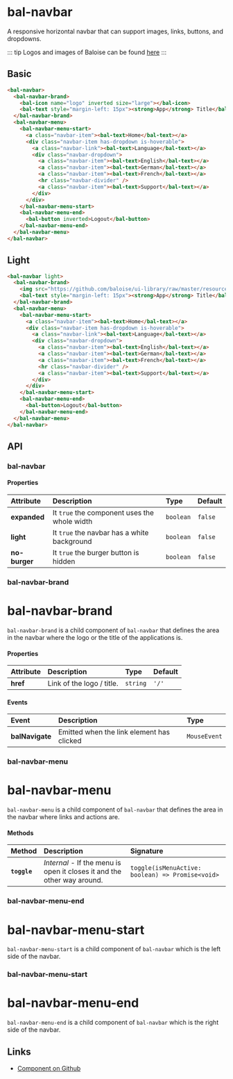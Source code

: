 # bal-navbar

<!-- START: human documentation top -->

A responsive horizontal navbar that can support images, links, buttons, and dropdowns.

::: tip
Logos and images of Baloise can be found [here](https://www.baloise.com/de/home/ueber-uns/wer-wir-sind/bilder-logos.html)
:::

<!-- END: human documentation top -->

## Basic

<ClientOnly> <docs-demo-bal-navbar-64></docs-demo-bal-navbar-64></ClientOnly>

```html
<bal-navbar>
  <bal-navbar-brand>
    <bal-icon name="logo" inverted size="large"></bal-icon>
    <bal-text style="margin-left: 15px"><strong>App</strong> Title</bal-text>
  </bal-navbar-brand>
  <bal-navbar-menu>
    <bal-navbar-menu-start>
      <a class="navbar-item"><bal-text>Home</bal-text></a>
      <div class="navbar-item has-dropdown is-hoverable">
        <a class="navbar-link"><bal-text>Language</bal-text></a>
        <div class="navbar-dropdown">
          <a class="navbar-item"><bal-text>English</bal-text></a>
          <a class="navbar-item"><bal-text>German</bal-text></a>
          <a class="navbar-item"><bal-text>French</bal-text></a>
          <hr class="navbar-divider" />
          <a class="navbar-item"><bal-text>Support</bal-text></a>
        </div>
      </div>
    </bal-navbar-menu-start>
    <bal-navbar-menu-end>
      <bal-button inverted>Logout</bal-button>
    </bal-navbar-menu-end>
  </bal-navbar-menu>
</bal-navbar>
```

## Light

<ClientOnly> <docs-demo-bal-navbar-65></docs-demo-bal-navbar-65></ClientOnly>

```html
<bal-navbar light>
  <bal-navbar-brand>
    <img src="https://github.com/baloise/ui-library/raw/master/resources/images/logo.svg" />
    <bal-text style="margin-left: 15px"><strong>App</strong> Title</bal-text>
  </bal-navbar-brand>
  <bal-navbar-menu>
    <bal-navbar-menu-start>
      <a class="navbar-item"><bal-text>Home</bal-text></a>
      <div class="navbar-item has-dropdown is-hoverable">
        <a class="navbar-link"><bal-text>Language</bal-text></a>
        <div class="navbar-dropdown">
          <a class="navbar-item"><bal-text>English</bal-text></a>
          <a class="navbar-item"><bal-text>German</bal-text></a>
          <a class="navbar-item"><bal-text>French</bal-text></a>
          <hr class="navbar-divider" />
          <a class="navbar-item"><bal-text>Support</bal-text></a>
        </div>
      </div>
    </bal-navbar-menu-start>
    <bal-navbar-menu-end>
      <bal-button>Logout</bal-button>
    </bal-navbar-menu-end>
  </bal-navbar-menu>
</bal-navbar>
```

## API

### bal-navbar

#### Properties

| Attribute     | Description                                  | Type      | Default |
| :------------ | :------------------------------------------- | :-------- | :------ |
| **expanded**  | It `true` the component uses the whole width | `boolean` | `false` |
| **light**     | It `true` the navbar has a white background  | `boolean` | `false` |
| **no-burger** | It `true` the burger button is hidden        | `boolean` | `false` |

### bal-navbar-brand

# bal-navbar-brand

`bal-navbar-brand` is a child component of `bal-navbar` that defines the area in the navbar where the logo or the title of the applications is.

#### Properties

| Attribute | Description               | Type     | Default |
| :-------- | :------------------------ | :------- | :------ |
| **href**  | Link of the logo / title. | `string` | `'/'`   |

#### Events

| Event           | Description                               | Type         |
| :-------------- | :---------------------------------------- | :----------- |
| **balNavigate** | Emitted when the link element has clicked | `MouseEvent` |

### bal-navbar-menu

# bal-navbar-menu

`bal-navbar-menu` is a child component of `bal-navbar` that defines the area in the navbar where links and actions are.

#### Methods

| Method       | Description                                                             | Signature                                        |
| :----------- | :---------------------------------------------------------------------- | :----------------------------------------------- |
| **`toggle`** | _Internal_ - If the menu is open it closes it and the other way around. | `toggle(isMenuActive: boolean) => Promise<void>` |

### bal-navbar-menu-end

# bal-navbar-menu-start

`bal-navbar-menu-start` is a child component of `bal-navbar` which is the left side of the navbar.

### bal-navbar-menu-start

# bal-navbar-menu-end

`bal-navbar-menu-end` is a child component of `bal-navbar` which is the right side of the navbar.

<!-- START: human documentation bottom -->

<!-- END: human documentation bottom -->

## Links

- [Component on Github](https://github.com/baloise/ui-library/blob/master/packages/library/src/components/bal-navbar)
